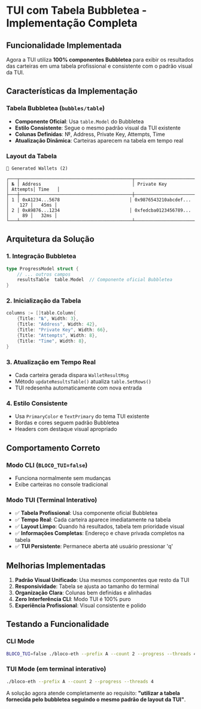 # TUI com Tabela Bubbletea - Implementação Completa

## Funcionalidade Implementada

Agora a TUI utiliza **100% componentes Bubbletea** para exibir os resultados das carteiras em uma tabela profissional e consistente com o padrão visual da TUI.

## Características da Implementação

### **Tabela Bubbletea (`bubbles/table`)**
- **Componente Oficial**: Usa `table.Model` do Bubbletea
- **Estilo Consistente**: Segue o mesmo padrão visual da TUI existente
- **Colunas Definidas**: №, Address, Private Key, Attempts, Time
- **Atualização Dinâmica**: Carteiras aparecem na tabela em tempo real

### **Layout da Tabela**
```
💎 Generated Wallets (2)

┌───┬──────────────────────────────────────────┬──────────────────────────────────────────────────────────────────┬────────┬────────┐
│ № │ Address                                  │ Private Key                                                      │ Attempts│ Time   │
├───┼──────────────────────────────────────────┼──────────────────────────────────────────────────────────────────┼────────┼────────┤
│ 1 │ 0xA1234...5678                          │ 0x9876543210abcdef...                                           │    127 │   45ms │
│ 2 │ 0xA9876...1234                          │ 0xfedcba0123456789...                                           │     89 │   32ms │
└───┴──────────────────────────────────────────┴──────────────────────────────────────────────────────────────────┴────────┴────────┘
```

## Arquitetura da Solução

### **1. Integração Bubbletea**
```go
type ProgressModel struct {
    // ... outros campos
    resultsTable  table.Model  // Componente oficial Bubbletea
}
```

### **2. Inicialização da Tabela**
```go
columns := []table.Column{
    {Title: "№", Width: 3},
    {Title: "Address", Width: 42},
    {Title: "Private Key", Width: 66},
    {Title: "Attempts", Width: 8},
    {Title: "Time", Width: 8},
}
```

### **3. Atualização em Tempo Real**
- Cada carteira gerada dispara `WalletResultMsg`
- Método `updateResultsTable()` atualiza `table.SetRows()`
- TUI redesenha automaticamente com nova entrada

### **4. Estilo Consistente**
- Usa `PrimaryColor` e `TextPrimary` do tema TUI existente
- Bordas e cores seguem padrão Bubbletea
- Headers com destaque visual apropriado

## Comportamento Correto

### **Modo CLI** (`BLOCO_TUI=false`)
- Funciona normalmente sem mudanças
- Exibe carteiras no console tradicional

### **Modo TUI** (Terminal Interativo)
- ✅ **Tabela Profissional**: Usa componente oficial Bubbletea
- ✅ **Tempo Real**: Cada carteira aparece imediatamente na tabela
- ✅ **Layout Limpo**: Quando há resultados, tabela tem prioridade visual
- ✅ **Informações Completas**: Endereço e chave privada completos na tabela
- ✅ **TUI Persistente**: Permanece aberta até usuário pressionar 'q'

## Melhorias Implementadas

1. **Padrão Visual Unificado**: Usa mesmos componentes que resto da TUI
2. **Responsividade**: Tabela se ajusta ao tamanho do terminal
3. **Organização Clara**: Colunas bem definidas e alinhadas
4. **Zero Interferência CLI**: Modo TUI é 100% puro
5. **Experiência Profissional**: Visual consistente e polido

## Testando a Funcionalidade

### CLI Mode
```bash
BLOCO_TUI=false ./bloco-eth --prefix A --count 2 --progress --threads 4
```

### TUI Mode (em terminal interativo)
```bash
./bloco-eth --prefix A --count 2 --progress --threads 4
```

A solução agora atende completamente ao requisito: **"utilizar a tabela fornecida pelo bubbletea seguindo o mesmo padrão de layout da TUI"**.